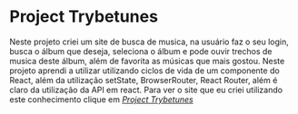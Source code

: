 # Project Trybetunes

Neste projeto criei um site de busca de musica, na usuário faz o seu login, busca o álbum que deseja, seleciona o álbum e pode ouvir trechos de musica deste álbum, além de favorita as músicas que mais gostou. Neste projeto aprendi a utilizar utilizando ciclos de vida de um componente do React, além da utilização setState, BrowserRouter, React Router, além é claro da utilização da API em react. Para ver o site que eu criei utilizando este conhecimento clique em _[Project Trybetunes](https://project-trybetunes.pages.dev/)_

